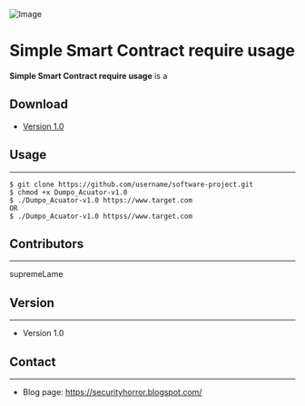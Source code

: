![Image](https://external-preview.redd.it/NaFzmSbDX2T2RALMxy2tmGJN_gPVNH9lJggCKUDDqcc.jpg?s=0f431e3bd9cfc0bd415e237880cb0bf177a8f872 "icon")

Simple Smart Contract require usage
======
**Simple Smart Contract require usage** is a 

## Download
* [Version 1.0](https://github.com/supremeLame/Solidity_Require_Use.git)

## Usage
---
```
$ git clone https://github.com/username/software-project.git
$ chmod +x Dumpo_Acuator-v1.0
$ ./Dumpo_Acuator-v1.0 https://www.target.com
OR
$ ./Dumpo_Acuator-v1.0 httpss//www.target.com
```

## Contributors
---
supremeLame

## Version 
---

* Version 1.0

## Contact
---

* Blog page: https://securityhorror.blogspot.com/
